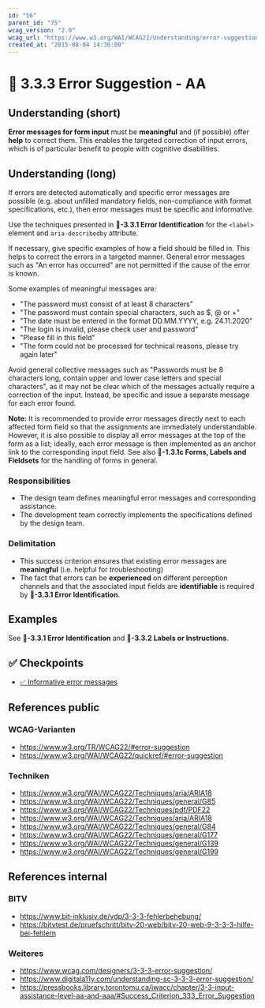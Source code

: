 ```yaml
---
id: "56"
parent_id: "75"
wcag_version: "2.0"
wcag_url: "https://www.w3.org/WAI/WCAG22/Understanding/error-suggestion.html"
created_at: "2015-08-04 14:36:00"
---
```


# 📜 3.3.3 Error Suggestion - AA

## Understanding (short)

**Error messages for form input** must be **meaningful** and (if possible) offer **help** to correct them. This enables the targeted correction of input errors, which is of particular benefit to people with cognitive disabilities.

## Understanding (long)

If errors are detected automatically and specific error messages are possible (e.g. about unfilled mandatory fields, non-compliance with format specifications, etc.), then error messages must be specific and informative.

Use the techniques presented in **📜-3.3.1 Error Identification** for the `<label>` element and `aria-describedby` attribute.

If necessary, give specific examples of how a field should be filled in. This helps to correct the errors in a targeted manner. General error messages such as "An error has occurred" are not permitted if the cause of the error is known.

Some examples of meaningful messages are:

- "The password must consist of at least 8 characters"
- "The password must contain special characters, such as $, @ or +"
- "The date must be entered in the format DD.MM.YYYY, e.g. 24.11.2020"
- "The login is invalid, please check user and password"
- "Please fill in this field"
- "The form could not be processed for technical reasons, please try again later"

Avoid general collective messages such as "Passwords must be 8 characters long, contain upper and lower case letters and special characters", as it may not be clear which of the messages actually require a correction of the input. Instead, be specific and issue a separate message for each error found.

**Note:** It is recommended to provide error messages directly next to each affected form field so that the assignments are immediately understandable. However, it is also possible to display all error messages at the top of the form as a list; ideally, each error message is then implemented as an anchor link to the corresponding input field. See also **📜-1.3.1c Forms, Labels and Fieldsets** for the handling of forms in general.

### Responsibilities

- The design team defines meaningful error messages and corresponding assistance.
- The development team correctly implements the specifications defined by the design team.

### Delimitation

- This success criterion ensures that existing error messages are **meaningful** (i.e. helpful for troubleshooting)
- The fact that errors can be **experienced** on different perception channels and that the associated input fields are **identifiable** is required by **📜-3.3.1 Error Identification**.

## Examples

See **📜-3.3.1 Error Identification** and **📜-3.3.2 Labels or Instructions**.

## ✅ Checkpoints

- [✅ Informative error messages](informative-error-messages)

## References public

### WCAG-Varianten
- <https://www.w3.org/TR/WCAG22/#error-suggestion>
- <https://www.w3.org/WAI/WCAG22/quickref/#error-suggestion>

### Techniken
- <https://www.w3.org/WAI/WCAG22/Techniques/aria/ARIA18>
- <https://www.w3.org/WAI/WCAG22/Techniques/general/G85>
- <https://www.w3.org/WAI/WCAG22/Techniques/pdf/PDF22>
- <https://www.w3.org/WAI/WCAG22/Techniques/aria/ARIA18>
- <https://www.w3.org/WAI/WCAG22/Techniques/general/G84>
- <https://www.w3.org/WAI/WCAG22/Techniques/general/G177>
- <https://www.w3.org/WAI/WCAG22/Techniques/general/G139>
- <https://www.w3.org/WAI/WCAG22/Techniques/general/G199>

## References internal

### BITV
- <https://www.bit-inklusiv.de/vdp/3-3-3-fehlerbehebung/>
- <https://bitvtest.de/pruefschritt/bitv-20-web/bitv-20-web-9-3-3-3-hilfe-bei-fehlern>

### Weiteres
- <https://www.wcag.com/designers/3-3-3-error-suggestion/>
- <https://www.digitala11y.com/understanding-sc-3-3-3-error-suggestion/>
- <https://pressbooks.library.torontomu.ca/iwacc/chapter/3-3-input-assistance-level-aa-and-aaa/#Success_Criterion_333_Error_Suggestion>